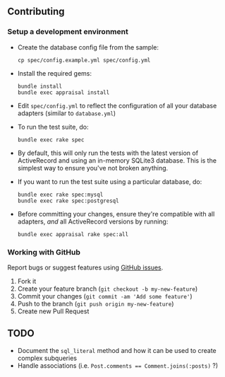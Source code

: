 Contributing
------------

### Setup a development environment

- Create the database config file from the sample:

      cp spec/config.example.yml spec/config.yml

- Install the required gems:

      bundle install
      bundle exec appraisal install

- Edit `spec/config.yml` to reflect the configuration of all your database adapters (similar to `database.yml`)

- To run the test suite, do:

      bundle exec rake spec

- By default, this will only run the tests with the latest version of ActiveRecord and using an in-memory SQLite3 database.
  This is the simplest way to ensure you've not broken anything.

- If you want to run the test suite using a particular database, do:

      bundle exec rake spec:mysql
      bundle exec rake spec:postgresql

- Before committing your changes, ensure they're compatible with all adapters, *and* all ActiveRecord versions by running:

      bundle exec appraisal rake spec:all

### Working with GitHub

Report bugs or suggest features using [GitHub issues](https://github.com/samleb/sexy_scopes).

1. Fork it
2. Create your feature branch (`git checkout -b my-new-feature`)
3. Commit your changes (`git commit -am 'Add some feature'`)
4. Push to the branch (`git push origin my-new-feature`)
5. Create new Pull Request

TODO
----

- Document the `sql_literal` method and how it can be used to create complex subqueries
- Handle associations (i.e. `Post.comments == Comment.joins(:posts)` ?)
